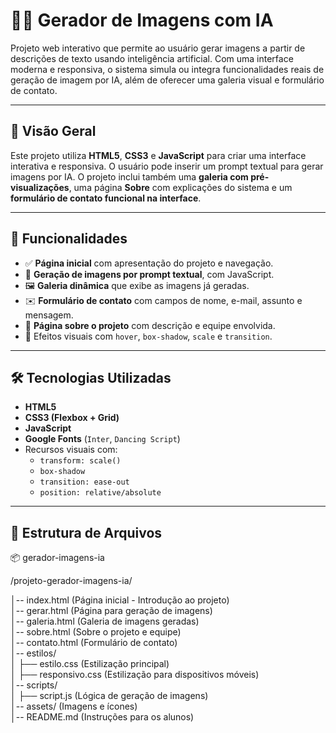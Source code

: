 # 🧠✨ Gerador de Imagens com IA

Projeto web interativo que permite ao usuário gerar imagens a partir de descrições de texto usando inteligência artificial. Com uma interface moderna e responsiva, o sistema simula ou integra funcionalidades reais de geração de imagem por IA, além de oferecer uma galeria visual e formulário de contato.

---

## 🚀 Visão Geral

Este projeto utiliza **HTML5**, **CSS3** e **JavaScript** para criar uma interface interativa e responsiva. O usuário pode inserir um prompt textual para gerar imagens por IA. O projeto inclui também uma **galeria com pré-visualizações**, uma página **Sobre** com explicações do sistema e um **formulário de contato funcional na interface**.

---

## 📌 Funcionalidades

- ✅ **Página inicial** com apresentação do projeto e navegação.
- 🧠 **Geração de imagens por prompt textual**, com JavaScript.
- 🖼️ **Galeria dinâmica** que exibe as imagens já geradas.
- ✉️ **Formulário de contato** com campos de nome, e-mail, assunto e mensagem.
- 👤 **Página sobre o projeto** com descrição e equipe envolvida.
- 🌈 Efeitos visuais com `hover`, `box-shadow`, `scale` e `transition`.

---

## 🛠️ Tecnologias Utilizadas

- **HTML5**
- **CSS3 (Flexbox + Grid)**
- **JavaScript**
- **Google Fonts** (`Inter`, `Dancing Script`)
- Recursos visuais com:
  - `transform: scale()`
  - `box-shadow`
  - `transition: ease-out`
  - `position: relative/absolute`

---

## 📁 Estrutura de Arquivos
📦 gerador-imagens-ia

/projeto-gerador-imagens-ia/

│-- index.html        (Página inicial - Introdução ao projeto)  
│-- gerar.html        (Página para geração de imagens)  
│-- galeria.html      (Galeria de imagens geradas)  
│-- sobre.html        (Sobre o projeto e equipe)  
│-- contato.html      (Formulário de contato)  
│-- estilos/  
│   ├── estilo.css    (Estilização principal)  
│   ├── responsivo.css (Estilização para dispositivos móveis)  
│-- scripts/  
│   ├── script.js     (Lógica de geração de imagens)  
│-- assets/           (Imagens e ícones)  
│-- README.md         (Instruções para os alunos)
